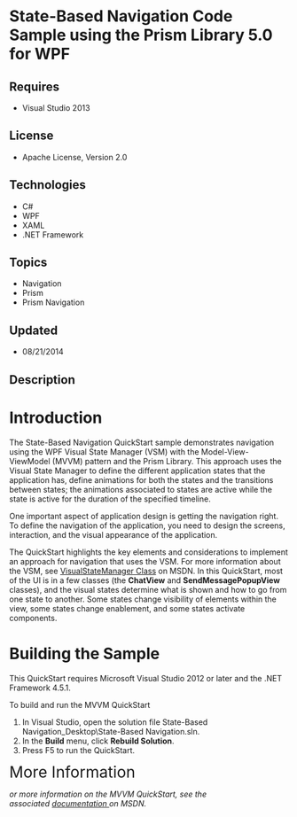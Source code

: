 # State-Based Navigation Code Sample using the Prism Library 5.0 for WPF
## Requires
- Visual Studio 2013
## License
- Apache License, Version 2.0
## Technologies
- C#
- WPF
- XAML
- .NET Framework
## Topics
- Navigation
- Prism
- Prism Navigation
## Updated
- 08/21/2014
## Description

<h1>Introduction</h1>
<p>The State-Based Navigation QuickStart sample demonstrates navigation using the WPF Visual State Manager (VSM) with the Model-View-ViewModel (MVVM) pattern and the Prism Library. This approach uses the Visual State Manager to define the different application
 states that the application has, define animations for both the states and the transitions between states; the animations associated to states are active while the state is active for the duration of the specified timeline.</p>
<p>One important aspect of application design is getting the navigation right. To define the navigation of the application, you need to design the screens, interaction, and the visual appearance of the application.&nbsp;</p>
<p>The QuickStart highlights the key elements and considerations to implement an approach for navigation that uses the VSM. For more information about the VSM, see
<a href="http://msdn.microsoft.com/en-us/library/system.windows.visualstatemanager.aspx">
VisualStateManager Class</a> on MSDN. In this QuickStart, most of the UI is in a few classes (the
<strong>ChatView</strong> and <strong>SendMessagePopupView</strong> classes), and the visual states determine what is shown and how to go from one state to another. Some states change visibility of elements within the view, some states change enablement, and
 some states activate components.&nbsp;</p>
<h1><span>Building the Sample</span></h1>
<p class="ppBodyText">This QuickStart requires Microsoft Visual Studio 2012 or later and the .NET Framework 4.5.1.</p>
<p class="ppProcedureStart">To build and run the MVVM QuickStart</p>
<ol>
<li>In Visual Studio, open the solution file State-Based Navigation_Desktop\State-Based Navigation.sln.
</li><li>In the&nbsp;<strong>Build</strong>&nbsp;menu, click&nbsp;<strong>Rebuild Solution</strong>.
</li><li>Press F5 to run the QuickStart. </li></ol>
<p><span style="font-size:2em">More Information</span></p>
<p><em><em>or more information on the MVVM QuickStart, see the associated&nbsp;<a href="http://aka.ms/prism-wpf-QSStateBasedNavDoc">documentation&nbsp;</a>on MSDN.&nbsp;</em></em></p>

